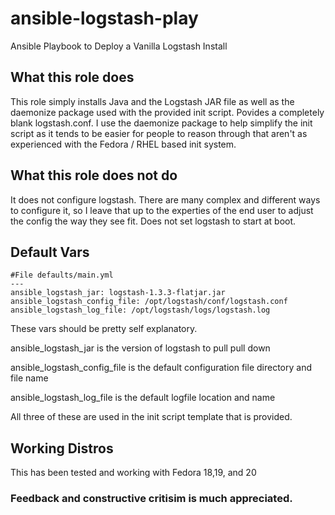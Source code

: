 ansible-logstash-play
=====================

Ansible Playbook to Deploy a Vanilla Logstash Install

## What this role does

This role simply installs Java and the Logstash JAR file as well as the daemonize package used
with the provided init script. Povides a completely blank logstash.conf. I use the daemonize package
to help simplify the init script as it tends to be easier for people to reason through that aren't as
experienced with the Fedora / RHEL based init system.


## What this role does not do

It does not configure logstash. There are many complex and different ways to configure it, so I leave
that up to the experties of the end user to adjust the config the way they see fit. Does not set logstash
to start at boot.

## Default Vars

    #File defaults/main.yml
    ---
    ansible_logstash_jar: logstash-1.3.3-flatjar.jar
    ansible_logstash_config_file: /opt/logstash/conf/logstash.conf
    ansible_logstash_log_file: /opt/logstash/logs/logstash.log

These vars should be pretty self explanatory.

ansible_logstash_jar is the version of logstash to pull pull down

ansible_logstash_config_file is the default configuration file directory and file name

ansible_logstash_log_file is the default logfile location and name

All three of these are used in the init script template that is provided.

## Working Distros

This has been tested and working with Fedora 18,19, and 20

### Feedback and constructive critisim is much appreciated.
